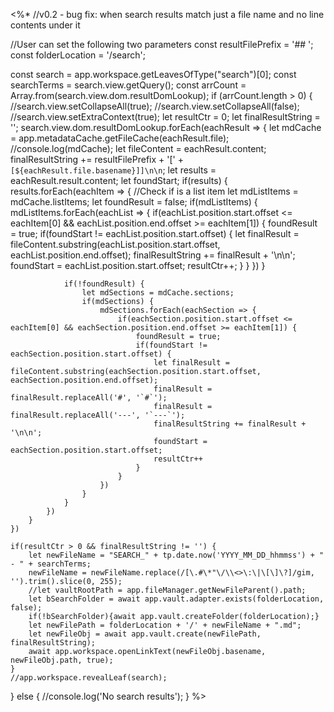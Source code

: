 <%*
//v0.2 - bug fix: when search results match just a file name and no line contents under it

//User can set the following two parameters
const resultFilePrefix = '## ';
const folderLocation = '/search';

const search = app.workspace.getLeavesOfType("search")[0];
const searchTerms = search.view.getQuery();
const arrCount = Array.from(search.view.dom.resultDomLookup);
if (arrCount.length > 0) {
    //search.view.setCollapseAll(true);
    //search.view.setCollapseAll(false);
    //search.view.setExtraContext(true);
    let resultCtr = 0;
    let finalResultString = '';
    search.view.dom.resultDomLookup.forEach(eachResult => {
        let mdCache = app.metadataCache.getFileCache(eachResult.file);
        //console.log(mdCache);
        let fileContent = eachResult.content;
        finalResultString += resultFilePrefix + '[' + `[${eachResult.file.basename}]]\n\n`;
        let results = eachResult.result.content;
        let foundStart;
        if(results) {
            results.forEach(eachItem => {
                //Check if is a list item
                let mdListItems = mdCache.listItems;
                let foundResult = false;
                if(mdListItems) {
                    mdListItems.forEach(eachList => {
                        if(eachList.position.start.offset <= eachItem[0] && eachList.position.end.offset >= eachItem[1]) {
                            foundResult = true;
                            if(foundStart != eachList.position.start.offset) {
                                let finalResult = fileContent.substring(eachList.position.start.offset, eachList.position.end.offset);
                                finalResultString += finalResult + '\n\n';
                                foundStart = eachList.position.start.offset;
                                resultCtr++;
                            }
                        }
                    })
                }

                if(!foundResult) {
                    let mdSections = mdCache.sections;
                    if(mdSections) {
                        mdSections.forEach(eachSection => {
                            if(eachSection.position.start.offset <= eachItem[0] && eachSection.position.end.offset >= eachItem[1]) {
                                foundResult = true;
                                if(foundStart != eachSection.position.start.offset) {
                                    let finalResult = fileContent.substring(eachSection.position.start.offset, eachSection.position.end.offset);
                                    finalResult = finalResult.replaceAll('#', '`#`');
                                    finalResult = finalResult.replaceAll('---', '`---`');
                                    finalResultString += finalResult + '\n\n';
                                    foundStart = eachSection.position.start.offset;
                                    resultCtr++
                                }
                            }
                        })
                    }
                }
            })
        }
    })
    
    if(resultCtr > 0 && finalResultString != '') {
        let newFileName = "SEARCH_" + tp.date.now('YYYY_MM_DD_hhmmss') + " - " + searchTerms;
        newFileName = newFileName.replace(/[\.#\*"\/\\<>\:\|\[\]\?]/gim, '').trim().slice(0, 255);
        //let vaultRootPath = app.fileManager.getNewFileParent().path;
        let bSearchFolder = await app.vault.adapter.exists(folderLocation, false);
        if(!bSearchFolder){await app.vault.createFolder(folderLocation);}
        let newFilePath = folderLocation + '/' + newFileName + ".md";
        let newFileObj = await app.vault.create(newFilePath, finalResultString);
        await app.workspace.openLinkText(newFileObj.basename, newFileObj.path, true);
    }
    //app.workspace.revealLeaf(search);
} else {
    //console.log('No search results');
}
%>